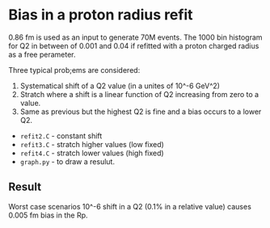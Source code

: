 # Bias in a proton radius refit

0.86 fm is used as an input to generate 70M events.
The 1000 bin histogram for Q2 in between of 0.001 and 0.04 if refitted with
a proton charged radius as a free perameter.

Three typical prob;ems are considered:
 1. Systematical shift of a Q2 value (in a unites of 10^-6 GeV^2)
 2. Stratch where a  shift is a linear function of Q2 increasing from zero to a value.
 3. Same as previous but the highest Q2 is fine and a bias occurs to a lower Q2.

 * `refit2.C` - constant shift
 * `refit3.C` - stratch higher values (low fixed)
 * `refit4.C` - stratch lower values (high fixed)
 * `graph.py` - to draw a resulut.


## Result

Worst case scenarios 10^-6 shift in a Q2 (0.1% in a relative value) causes 0.005 fm bias in the Rp.
